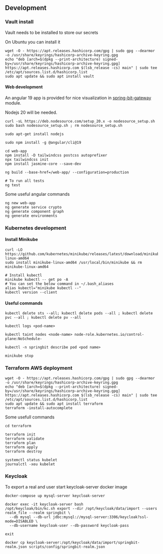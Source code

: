
## Development


### Vault install

Vault needs to be installed to store our secrets

On Ubuntu you can install it
```shell
wget -O - https://apt.releases.hashicorp.com/gpg | sudo gpg --dearmor -o /usr/share/keyrings/hashicorp-archive-keyring.gpg
echo "deb [arch=$(dpkg --print-architecture) signed-by=/usr/share/keyrings/hashicorp-archive-keyring.gpg] https://apt.releases.hashicorp.com $(lsb_release -cs) main" | sudo tee /etc/apt/sources.list.d/hashicorp.list
sudo apt update && sudo apt install vault

```

#### Web development

An angular 19 app is provided for nice visualization in [spring-bit-gateway](spring-bit-gateway/src/main/resources/web) module.

Nodejs 20 will be needed.
```shell
curl -sL https://deb.nodesource.com/setup_20.x -o nodesource_setup.sh
sudo bash nodesource_setup.sh ; rm nodesource_setup.sh

sudo apt-get install nodejs

sudo npm install -g @angular/cli@19

cd web-app
npm install -D tailwindcss postcss autoprefixer
npx tailwindcss init
npm install jasmine-core --save-dev

ng build --base-href=/web-app/ --configuration=production

# To run all tests
ng test
```

Some useful angular commands
```shell
ng new web-app
ng generate service crypto
ng generate component graph
ng generate environments
```

### Kubernetes development

#### Install Minikube
```shell
curl -LO https://github.com/kubernetes/minikube/releases/latest/download/minikube-linux-amd64
sudo install minikube-linux-amd64 /usr/local/bin/minikube && rm minikube-linux-amd64

# Install kubectl
minikube kubectl -- get po -A
# You can set the below command in ~/.bash_aliases
alias kubectl="minikube kubectl --"
kubectl version --client
```


#### Useful commands
```shell
kubectl delete sts --all; kubectl delete pods --all ; kubectl delete pvc --all ; kubectl delete pv --all

kubectl logs <pod-name>

kubectl taint nodes <node-name> node-role.kubernetes.io/control-plane:NoSchedule-

kubectl -n springbit describe pod <pod name>

minikube stop
```


### Terraform AWS deployment

```shell
wget -O - https://apt.releases.hashicorp.com/gpg | sudo gpg --dearmor -o /usr/share/keyrings/hashicorp-archive-keyring.gpg
echo "deb [arch=$(dpkg --print-architecture) signed-by=/usr/share/keyrings/hashicorp-archive-keyring.gpg] https://apt.releases.hashicorp.com $(lsb_release -cs) main" | sudo tee /etc/apt/sources.list.d/hashicorp.list
sudo apt update && sudo apt install terraform
terraform -install-autocomplete
```

Some usefull commands
```shell
cd terraform

terraform init
terraform validate
terraform plan
terraform apply
terraform destroy

systemctl status kubelet
journalctl -xeu kubelet
```

### Keycloak

To export a real and user start keycloak-server docker image 

```shell
docker-compose up mysql-server keycloak-server

docker exec -it keycloak-server bash
/opt/keycloak/bin/kc.sh export --dir /opt/keycloak/data/import --users realm_file --realm springbit \
  --db mysql --db-url jdbc:mysql://mysql-server:3306/keycloak?ssl-mode=DISABLED \
  --db-username keycloak-user --db-password keycloak-pass

exit

docker cp keycloak-server:/opt/keycloak/data/import/springbit-realm.json scripts/config/springbit-realm.json
```